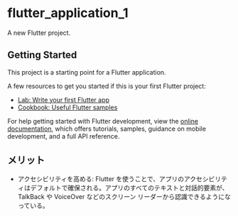 # flutter_application_1

A new Flutter project.

## Getting Started

This project is a starting point for a Flutter application.

A few resources to get you started if this is your first Flutter project:

- [Lab: Write your first Flutter app](https://docs.flutter.dev/get-started/codelab)
- [Cookbook: Useful Flutter samples](https://docs.flutter.dev/cookbook)

For help getting started with Flutter development, view the
[online documentation](https://docs.flutter.dev/), which offers tutorials,
samples, guidance on mobile development, and a full API reference.

## メリット

- アクセシビリティを高める: Flutter を使うことで、アプリのアクセシビリティはデフォルトで確保される。アプリのすべてのテキストと対話的要素が、TalkBack や VoiceOver などのスクリーン リーダーから認識できるようになっている。
